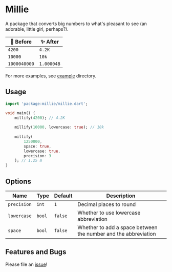 # Millie
A package that converts big numbers to what's pleasant to see (an adorable, little girl, perhaps?).

| 🤢 Before | ✨ After |
| ----------- | ----------- |
| `4200` | `4.2K` |
| `10000` | `10k` |
| `1000040000` | `1.00004B` |

For more examples, see [example](https://github.com/bichanna/millie/tree/master/example) directory.

## Usage
```dart
import 'package:millie/millie.dart';

void main() {
    millify(4200); // 4.2K
    
    millify(10000, lowercase: true); // 10k
    
    millify(
        1250000,
        space: true,
        lowercase: true,
        precision: 3
    ); // 1.25 m
}
```

## Options
| Name | Type | Default | Description |
| ----------- | ----------- | ------- | --------- |
| `precision` | `int` | `1` | Decimal places to round|
| `lowercase` | `bool` | `false` | Whether to use lowercase abbreviation |
| `space` | `bool` | `false` | Whether to add a space between the number and the abbreviation |

## Features and Bugs
Please file an [issue](https://github.com/bichanna/millie/issues)!